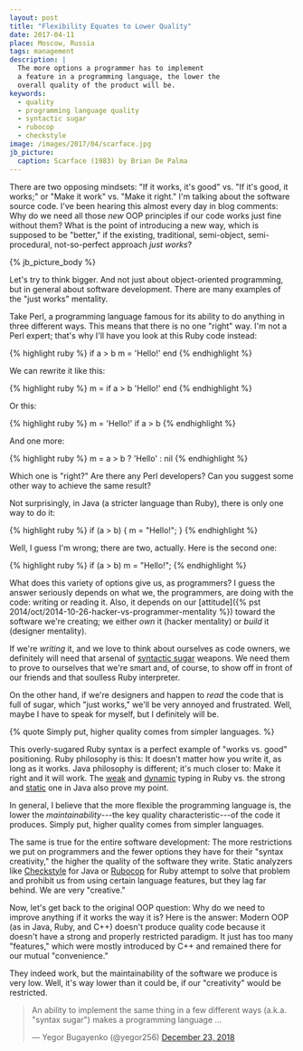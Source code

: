 ```yaml
---
layout: post
title: "Flexibility Equates to Lower Quality"
date: 2017-04-11
place: Moscow, Russia
tags: management
description: |
  The more options a programmer has to implement
  a feature in a programming language, the lower the
  overall quality of the product will be.
keywords:
  - quality
  - programming language quality
  - syntactic sugar
  - rubocop
  - checkstyle
image: /images/2017/04/scarface.jpg
jb_picture:
  caption: Scarface (1983) by Brian De Palma
---
```


There are two opposing mindsets: "If it works, it's good" vs.
"If it's good, it works;" or "Make it work" vs. "Make it right."
I'm talking about the software source code. I've been hearing this
almost every day in blog comments: Why do we need all those _new_ OOP
principles if our code works just fine without them? What is the
point of introducing a new way, which is supposed to be "better,"
if the existing, traditional, semi-object, semi-procedural, not-so-perfect
approach _just works_?

<!--more-->

{% jb_picture_body %}

Let's try to think bigger. And not just about object-oriented programming, but
in general about software development. There are many examples of the
"just works" mentality.

Take Perl, a programming language famous
for its ability to do anything in three different ways. This means that
there is no one "right" way. I'm not a Perl expert; that's why I'll have you
look at this Ruby code instead:

{% highlight ruby %}
if a > b
  m = 'Hello!'
end
{% endhighlight %}

We can rewrite it like this:

{% highlight ruby %}
m = if a > b
  'Hello!'
end
{% endhighlight %}

Or this:

{% highlight ruby %}
m = 'Hello!' if a > b
{% endhighlight %}

And one more:

{% highlight ruby %}
m = a > b ? 'Hello' : nil
{% endhighlight %}

Which one is "right?" Are there any Perl developers? Can you suggest
some other way to achieve the same result?

Not surprisingly, in Java (a stricter language than Ruby),
there is only one way to do it:

{% highlight ruby %}
if (a > b) {
  m = "Hello!";
}
{% endhighlight %}

Well, I guess I'm wrong; there are two, actually. Here is the second one:

{% highlight ruby %}
if (a > b) m = "Hello!";
{% endhighlight %}

What does this variety of options give us, as programmers? I guess the answer
seriously depends on what we, the programmers, are doing with the code:
writing or reading it. Also, it depends on our
[attitude]({% pst 2014/oct/2014-10-26-hacker-vs-programmer-mentality %}) toward the
software we're creating; we either
_own_ it (hacker mentality) or
_build_ it (designer mentality).

If we're _writing_ it, and we love to think about ourselves as code owners, we
definitely will need that arsenal of
[syntactic sugar](https://en.wikipedia.org/wiki/Syntactic_sugar) weapons. We need them to prove to ourselves
that we're smart and, of course, to show off in front of our friends and
that soulless Ruby interpreter.

On the other hand, if we're designers and happen to _read_ the code that is
full of sugar, which "just works," we'll be very annoyed and
frustrated. Well, maybe I have to speak for myself, but I definitely will be.

{% quote Simply put, higher quality comes from simpler languages. %}

This overly-sugared Ruby syntax is a perfect example of "works vs. good"
positioning. Ruby philosophy is this: It doesn't matter how you write it, as long
as it works. Java philosophy is different; it's much closer to:
Make it right and it will work.
The [weak](https://en.wikipedia.org/wiki/Strong_and_weak_typing)
and
[dynamic](https://en.wikipedia.org/wiki/Type_system#Dynamic_type_checking_and_runtime_type_information)
typing in Ruby vs. the strong and
[static](https://en.wikipedia.org/wiki/Type_system#Static_type_checking)
one in Java also prove my point.

In general, I believe that the more flexible the programming language is, the
lower the _maintainability_---the key quality characteristic---of the code it produces.
Simply put, higher quality comes from simpler languages.

The same is true for the entire software development: The more restrictions
we put on programmers and the fewer options they have for their
"syntax creativity," the higher the quality of the software they write.
Static analyzers like
[Checkstyle](http://checkstyle.sourceforge.net/) for Java or
[Rubocop](https://github.com/bbatsov/rubocop) for Ruby attempt
to solve that problem and prohibit us from using certain language features,
but they lag far behind. We are very "creative."

Now, let's get back to the original OOP question:
Why do we need to improve anything if it works the way it is?
Here is the answer: Modern OOP (as in Java, Ruby, and C++)
doesn't produce quality code because it doesn't have a strong
and properly restricted paradigm. It just has too many "features,"
which were mostly introduced by C++ and remained there for our
mutual "convenience."

They indeed work, but the maintainability of the software we produce
is very low. Well, it's way lower than it could be, if our "creativity"
would be restricted.

<blockquote class="twitter-tweet" data-lang="en"><p lang="en" dir="ltr">An ability to implement the same thing in a few different ways (a.k.a. &quot;syntax sugar&quot;) makes a programming language ...</p>&mdash; Yegor Bugayenko (@yegor256) <a href="https://twitter.com/yegor256/status/1076767928715038720?ref_src=twsrc%5Etfw">December 23, 2018</a></blockquote>
<script async src="https://platform.twitter.com/widgets.js" charset="utf-8"></script>
